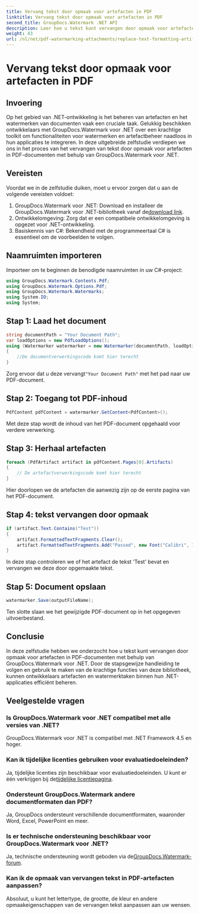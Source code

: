 ```yaml
---
title: Vervang tekst door opmaak voor artefacten in PDF
linktitle: Vervang tekst door opmaak voor artefacten in PDF
second_title: GroupDocs.Watermark .NET API
description: Leer hoe u tekst kunt vervangen door opmaak voor artefacten in PDF-documenten met GroupDocs.Watermark voor .NET. Verbeter moeiteloos het documentbeheer.
weight: 43
url: /nl/net/pdf-watermarking-attachments/replace-text-formatting-artifact-pdf/
---
```


# Vervang tekst door opmaak voor artefacten in PDF

## Invoering
Op het gebied van .NET-ontwikkeling is het beheren van artefacten en het watermerken van documenten vaak een cruciale taak. Gelukkig beschikken ontwikkelaars met GroupDocs.Watermark voor .NET over een krachtige toolkit om functionaliteiten voor watermerken en artefactbeheer naadloos in hun applicaties te integreren. In deze uitgebreide zelfstudie verdiepen we ons in het proces van het vervangen van tekst door opmaak voor artefacten in PDF-documenten met behulp van GroupDocs.Watermark voor .NET.
## Vereisten
Voordat we in de zelfstudie duiken, moet u ervoor zorgen dat u aan de volgende vereisten voldoet:
1.  GroupDocs.Watermark voor .NET: Download en installeer de GroupDocs.Watermark voor .NET-bibliotheek vanaf de[download link](https://releases.groupdocs.com/Watermark/net/).
2. Ontwikkelomgeving: Zorg dat er een compatibele ontwikkelomgeving is opgezet voor .NET-ontwikkeling.
3. Basiskennis van C#: Bekendheid met de programmeertaal C# is essentieel om de voorbeelden te volgen.

## Naamruimten importeren
Importeer om te beginnen de benodigde naamruimten in uw C#-project:
```csharp
using GroupDocs.Watermark.Contents.Pdf;
using GroupDocs.Watermark.Options.Pdf;
using GroupDocs.Watermark.Watermarks;
using System.IO;
using System;
```
## Stap 1: Laad het document
```csharp
string documentPath = "Your Document Path";
var loadOptions = new PdfLoadOptions();
using (Watermarker watermarker = new Watermarker(documentPath, loadOptions))
{
    //De documentverwerkingscode komt hier terecht
}
```
 Zorg ervoor dat u deze vervangt`"Your Document Path"` met het pad naar uw PDF-document.
## Stap 2: Toegang tot PDF-inhoud
```csharp
PdfContent pdfContent = watermarker.GetContent<PdfContent>();
```
Met deze stap wordt de inhoud van het PDF-document opgehaald voor verdere verwerking.
## Stap 3: Herhaal artefacten
```csharp
foreach (PdfArtifact artifact in pdfContent.Pages[0].Artifacts)
{
    // De artefactverwerkingscode komt hier terecht
}
```
Hier doorlopen we de artefacten die aanwezig zijn op de eerste pagina van het PDF-document.
## Stap 4: tekst vervangen door opmaak
```csharp
if (artifact.Text.Contains("Test"))
{
    artifact.FormattedTextFragments.Clear();
    artifact.FormattedTextFragments.Add("Passed", new Font("Calibri", 19, FontStyle.Bold), Color.Red, Color.Aqua);
}
```
In deze stap controleren we of het artefact de tekst 'Test' bevat en vervangen we deze door opgemaakte tekst.
## Stap 5: Document opslaan
```csharp
watermarker.Save(outputFileName);
```
Ten slotte slaan we het gewijzigde PDF-document op in het opgegeven uitvoerbestand.

## Conclusie
In deze zelfstudie hebben we onderzocht hoe u tekst kunt vervangen door opmaak voor artefacten in PDF-documenten met behulp van GroupDocs.Watermark voor .NET. Door de stapsgewijze handleiding te volgen en gebruik te maken van de krachtige functies van deze bibliotheek, kunnen ontwikkelaars artefacten en watermerktaken binnen hun .NET-applicaties efficiënt beheren.
## Veelgestelde vragen
### Is GroupDocs.Watermark voor .NET compatibel met alle versies van .NET?
GroupDocs.Watermark voor .NET is compatibel met .NET Framework 4.5 en hoger.
### Kan ik tijdelijke licenties gebruiken voor evaluatiedoeleinden?
 Ja, tijdelijke licenties zijn beschikbaar voor evaluatiedoeleinden. U kunt er één verkrijgen bij de[tijdelijke licentiepagina](https://purchase.groupdocs.com/temporary-license/).
### Ondersteunt GroupDocs.Watermark andere documentformaten dan PDF?
Ja, GroupDocs ondersteunt verschillende documentformaten, waaronder Word, Excel, PowerPoint en meer.
### Is er technische ondersteuning beschikbaar voor GroupDocs.Watermark voor .NET?
 Ja, technische ondersteuning wordt geboden via de[GroupDocs.Watermark-forum](https://forum.groupdocs.com/c/watermark/19).
### Kan ik de opmaak van vervangen tekst in PDF-artefacten aanpassen?
Absoluut, u kunt het lettertype, de grootte, de kleur en andere opmaakeigenschappen van de vervangen tekst aanpassen aan uw wensen.